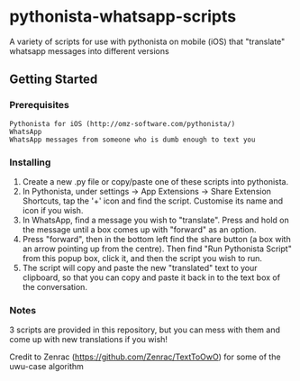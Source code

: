 # pythonista-whatsapp-scripts
A variety of scripts for use with pythonista on mobile (iOS) that "translate" whatsapp messages into different versions

## Getting Started

### Prerequisites
```
Pythonista for iOS (http://omz-software.com/pythonista/)
WhatsApp
WhatsApp messages from someone who is dumb enough to text you
```

### Installing
1) Create a new .py file or copy/paste one of these scripts into pythonista.
2) In Pythonista, under settings -> App Extensions -> Share Extension Shortcuts, tap the '+' icon and find the script. Customise its name and icon if you wish.
3) In WhatsApp, find a message you wish to "translate". Press and hold on the message until a box comes up with "forward" as an option.
4) Press "forward", then in the bottom left find the share button (a box with an arrow pointing up from the centre). Then find "Run Pythonista Script" from this popup box, click it, and then the script you wish to run.
5) The script will copy and paste the new "translated" text to your clipboard, so that you can copy and paste it back in to the text box of the conversation.

### Notes
3 scripts are provided in this repository, but you can mess with them and come up with new translations if you wish!

Credit to Zenrac (https://github.com/Zenrac/TextToOwO) for some of the uwu-case algorithm
